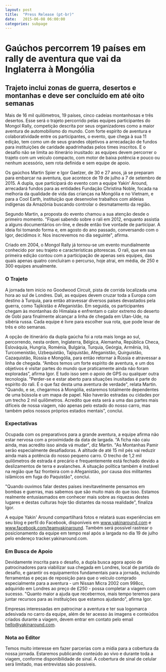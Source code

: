 ```yaml
---
layout: post
title:  "Press Release (pt-br)"
date:   2015-06-08 06:00:00
categories: subpage
---
```

# Gaúchos percorrem 19 países em rally de aventura que vai da Inglaterra à Mongólia

## Trajeto inclui zonas de guerra, desertos e montanhas e deve ser concluído em até oito semanas  


Mais de 16 mil quilômetros, 19 países, cinco cadeias montanhosas e três desertos. Esse será o trajeto percorrido pelas equipes participantes do Mongol Rally, competição descrita por seus organizadores como a maior aventura de automobilismo do mundo. Com forte espírito de aventura e colaboratividade entre os participantes, o evento, que chega à sua 11 edição, tem como um de seus grandes objetivos a arrecadação de fundos para instituições de caridade apadrinhadas pelos times inscritos. E o desafio não se limita ao itinerário inusitado: as equipes devem percorrer o trajeto com um veículo compacto, com motor de baixa potência e pouco ou nenhum acessório, sem rota definida e sem equipe de apoio.

Os gaúchos Martin Spier e Igor Gaelzer, de 30 e 27 anos, já se preparam para embarcar na aventura, que acontece de 19 de julho a 7 de setembro de 2015. A dupla, que participará do evento com a equipe Yakin’ Around, arrecadará fundos para as entidades Fundação Christina Noble, focada na melhoria da qualidade de vida das crianças na Mongólia e no Vietnam, e para a Cool Earth, instituição que desenvolve trabalhos com aldeias indígenas da Amazônia buscando controlar o desmatamento da região.

Segundo Martin, a proposta do evento chamou a sua atenção desde o primeiro momento. "Fiquei sabendo sobre o rali em 2012, enquanto assistia a alguns documentários on-line, e desde então tive vontade de participar. A ideia foi tomando forma e, em agosto do ano passado, conversando com o Igor, decidimos ir. Nos inscrevemos no dia seguinte", afirma.

Criado em 2004, o Mongol Rally já tornou-se um evento mundialmente conhecido por seu trajeto e características pitorescas. O rali, que em sua primeira edição contou com a participação de apenas seis equipes, das quais apenas quatro concluíram o percurso, hoje atrai, em média, de 250 e 300 equipes anualmente.

### O Trajeto

A jornada tem inicio no Goodwood Circuit, pista de corrida localizada uma hora ao sul de Londres. Dali, as equipes devem cruzar toda a Europa com destino à Turquia, para então atravessar diversos países devastados pela guerra, como Tajikistão e Afeganistão. Em seguida, os participantes chegam às montanhas do Himalaia e enfrentam o calor extremo do deserto de Gobi para finalmente alcançar a linha de chegada em Ulan-Ude, na sibéria russa. Cada equipe é livre para escolher sua rota, que pode levar de três e oito semanas.

A opção de itinerário da dupla gaúcha foi a rota mais longa ao sul, percorrendo, nesta ordem, Inglaterra, Bélgica, Alemanha, República Checa, Eslováquia, Hungria, Roménia, Bulgária, Turquia, Geórgia, Armênia, Irã, Turcomenistão, Uzbequistão, Tajiquistão, Afeganistão, Quirguistão, Cazaquistão, Rússia e Mongólia, para então retornar à Rússia e atravessar a linha de chegada. “Ambos temos um forte espírito de aventura, e um dos objetivos é visitar partes do mundo que praticamente ainda não foram exploradas”, afirma Igor. E tudo isso sem o apoio de GPS ou qualquer outra tecnologia. “Perder-se e estar aberto para situações inusitadas é parte do espírito do rali. É o que faz desta uma aventura de verdade", relata Martin. "Quando, e se, chegarmos à Mongólia, estaremos totalmente dependentes de uma bússola e um mapa de papel. Não haverão estradas ou cidades por um trecho 2 mil quilômetros. Acredito que esta será a uma das partes mais difíceis de nossa viagem, não apenas pelo estado do nosso carro, mas também pelos nossos próprios estados mentais", conclui.

### Expectativas

Ocupada com os preparativos para a grande aventura, a equipe afirma não estar nervosa com a proximidade da data de largada. “A ficha não caiu ainda, mas acredito isso ainda vá mudar", diz Martin. "As Montanhas Pamir serão especialmente desafiadoras. A altitude de até 15 mil pés vai reduzir ainda mais a potência do nosso pequeno carro. O trecho de 1,2 mil quilômetros de estrada é precário e frequentemente está fechado devido a deslizamentos de terra e avalanches. A situação política também é instável na região que faz fronteira com o Afeganistão, por causa dos militantes islâmicos em fuga do Paquistão", conclui.

"Quando ouvimos falar destes países inevitavelmente pensamos em bombas e guerras, mas sabemos que são muito mais do que isso. Estamos realmente entusiasmados em conhecer mais sobre as riquezas destes lugares e destas culturas hoje tão distantes da nossa realidade", finaliza Igor.

A equipe Yakin' Around compartilhará fotos e relatará suas experiências em seu blog e perfil do Facebook, disponíveis em www.yakinaround.com e www.facebook.com/teamyakinaround. Também será possível rastrear o posicionamento da equipe em tempo real após a largada no dia 19 de julho pelo endereço tracker.yakinaround.com.

### Em Busca de Apoio

Devidamente inscrita para o desafio, a dupla busca agora apoio de patrocinadores para viabilizar sua chegada em Londres, local de partida do desafio, e garantir os equipamentos fundamentais para a jornada, incluindo ferramentas e peças de reposição para que o veículo comprado especialmente para a aventura - um Nissan Micra 2002 com 998cc, adquirido em Londres ao preço de £250 - possa completar a viagem com sucesso. "Quanto maior a ajuda que recebermos, mais tempo teremos para juntar recursos para as instituições que estamos ajudando", afirma Igor.

Empresas interessadas em patrocinar a aventura e ter sua logomarca adesivada no carro da equipe, além de ter acesso às imagens e conteúdos criados durante a viagem, devem entrar em contato pelo email hello@yakinaround.com.

### Nota ao Editor

Temos muito interesse em fazer parcerias com a mídia para a cobertura da nossa jornada. Estaremos publicando conteúdo ao vivo e durante toda a viagem, conforme disponibilidade de sinal. A cobertura de sinal de celular será limitado, mas entrevistas são possíveis.
